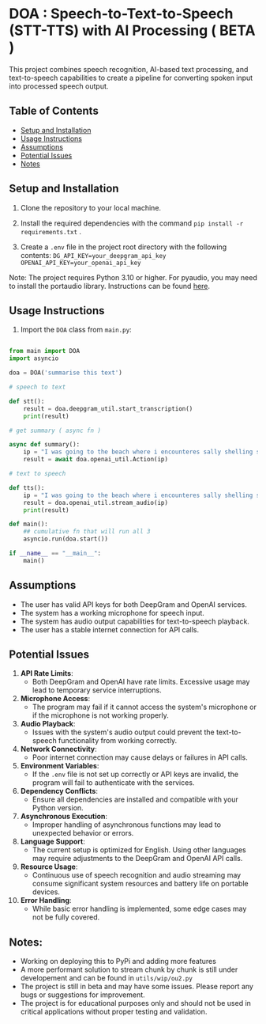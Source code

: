 # DOA : Speech-to-Text-to-Speech (STT-TTS) with AI Processing ( BETA )

This project combines speech recognition, AI-based text processing, and text-to-speech capabilities to create a pipeline for converting spoken input into processed speech output.

## Table of Contents

- [Setup and Installation](#setup-and-installation)
- [Usage Instructions](#usage-instructions)
- [Assumptions](#assumptions)
- [Potential Issues](#potential-issues)
- [Notes](#notes)

## Setup and Installation

1. Clone the repository to your local machine.

2. Install the required dependencies with the command
   `pip install -r requirements.txt` .

3. Create a `.env` file in the project root directory with the following contents: `DG_API_KEY=your_deepgram_api_key
OPENAI_API_KEY=your_openai_api_key`

Note: The project requires Python 3.10 or higher. For pyaudio, you may need to install the portaudio library. Instructions can be found [here](https://pypi.org/project/PyAudio/).

## Usage Instructions

1. Import the `DOA` class from `main.py`:

```python

from main import DOA
import asyncio

doa = DOA('summarise this text')

# speech to text

def stt():
    result = doa.deepgram_util.start_transcription()
    print(result)

# get summary ( async fn )

async def summary():
    ip = "I was going to the beach where i encounteres sally shelling sea shells by the sea shore, I bought 2 shells for 2 dollars eacha nd got 2 crowns"
    result = await doa.openai_util.Action(ip)

# text to speech

def tts():
    ip = "I was going to the beach where i encounteres sally shelling sea shells by the sea shore, I bought 2 shells for 2 dollars each and got 2 crowns"
    result = doa.openai_util.stream_audio(ip)
    print(result)

def main():
    ## cumulative fn that will run all 3
    asyncio.run(doa.start())

if __name__ == "__main__":
    main()
```

## Assumptions

- The user has valid API keys for both DeepGram and OpenAI services.
- The system has a working microphone for speech input.
- The system has audio output capabilities for text-to-speech playback.
- The user has a stable internet connection for API calls.

## Potential Issues

1. **API Rate Limits**:
   - Both DeepGram and OpenAI have rate limits. Excessive usage may lead to temporary service interruptions.
2. **Microphone Access**:
   - The program may fail if it cannot access the system's microphone or if the microphone is not working properly.
3. **Audio Playback**:
   - Issues with the system's audio output could prevent the text-to-speech functionality from working correctly.
4. **Network Connectivity**:
   - Poor internet connection may cause delays or failures in API calls.
5. **Environment Variables**:
   - If the `.env` file is not set up correctly or API keys are invalid, the program will fail to authenticate with the services.
6. **Dependency Conflicts**:
   - Ensure all dependencies are installed and compatible with your Python version.
7. **Asynchronous Execution**:
   - Improper handling of asynchronous functions may lead to unexpected behavior or errors.
8. **Language Support**:
   - The current setup is optimized for English. Using other languages may require adjustments to the DeepGram and OpenAI API calls.
9. **Resource Usage**:
   - Continuous use of speech recognition and audio streaming may consume significant system resources and battery life on portable devices.
10. **Error Handling**:
    - While basic error handling is implemented, some edge cases may not be fully covered.

## Notes:
- Working on deploying this to PyPi and adding more features
- A more performant solution to stream chunk by chunk is still under developement and can be found in `utils/wip/ou2.py`
- The project is still in beta and may have some issues. Please report any bugs or suggestions for improvement.
- The project is for educational purposes only and should not be used in critical applications without proper testing and validation.

